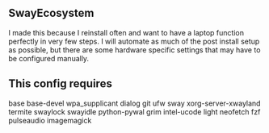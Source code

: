 SwayEcosystem
--------------------------------------------------
I made this because I reinstall often and want to 
have a laptop function perfectly in very few steps.
I will automate as much of the post install setup
as possible, but there are some hardware specific 
settings that may have to be configured manually. 

This config requires
--------------------------------------------------
base
base-devel
wpa_supplicant
dialog
git
ufw
sway
xorg-server-xwayland
termite
swaylock
swayidle
python-pywal
grim
intel-ucode
light
neofetch
fzf
pulseaudio
imagemagick
